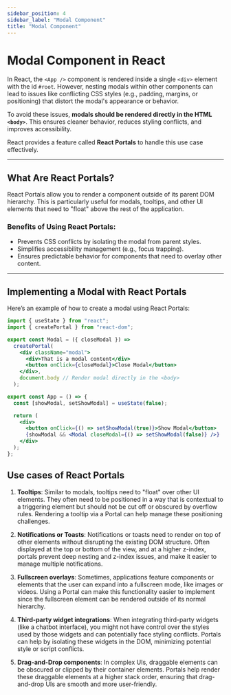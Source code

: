 ```yaml
---
sidebar_position: 4
sidebar_label: "Modal Component"
title: "Modal Component"
---
```


# Modal Component in React

In React, the `<App />` component is rendered inside a single `<div>` element with the id `#root`. However, nesting modals within other components can lead to issues like conflicting CSS styles (e.g., padding, margins, or positioning) that distort the modal's appearance or behavior.

To avoid these issues, **modals should be rendered directly in the HTML `<body>`**. This ensures cleaner behavior, reduces styling conflicts, and improves accessibility.

React provides a feature called **React Portals** to handle this use case effectively.

---

## What Are React Portals?

React Portals allow you to render a component outside of its parent DOM hierarchy. This is particularly useful for modals, tooltips, and other UI elements that need to "float" above the rest of the application.

### Benefits of Using React Portals:
- Prevents CSS conflicts by isolating the modal from parent styles.
- Simplifies accessibility management (e.g., focus trapping).
- Ensures predictable behavior for components that need to overlay other content.

---

## Implementing a Modal with React Portals

Here’s an example of how to create a modal using React Portals:

```jsx
import { useState } from "react";
import { createPortal } from "react-dom";

export const Modal = ({ closeModal }) =>
  createPortal(
    <div className="modal">
      <div>That is a modal content</div>
      <button onClick={closeModal}>Close Modal</button>
    </div>,
    document.body // Render modal directly in the <body>
  );

export const App = () => {
  const [showModal, setShowModal] = useState(false);

  return (
    <div>
      <button onClick={() => setShowModal(true)}>Show Modal</button>
      {showModal && <Modal closeModal={() => setShowModal(false)} />}
    </div>
  );
};
```

## Use cases of React Portals

1. **Tooltips**: Similar to modals, tooltips need to "float" over other UI elements. They often need to be positioned in a way that is contextual to a triggering element but should not be cut off or obscured by overflow rules. Rendering a tooltip via a Portal can help manage these positioning challenges.

2. **Notifications or Toasts**: Notifications or toasts need to render on top of other elements without disrupting the existing DOM structure. Often displayed at the top or bottom of the view, and at a higher z-index, portals prevent deep nesting and z-index issues, and make it easier to manage multiple notifications.

3. **Fullscreen overlays**: Sometimes, applications feature components or elements that the user can expand into a fullscreen mode, like images or videos. Using a Portal can make this functionality easier to implement since the fullscreen element can be rendered outside of its normal hierarchy.

4. **Third-party widget integrations**: When integrating third-party widgets (like a chatbot interface), you might not have control over the styles used by those widgets and can potentially face styling conflicts. Portals can help by isolating these widgets in the DOM, minimizing potential style or script conflicts.

5. **Drag-and-Drop components**: In complex UIs, draggable elements can be obscured or clipped by their container elements. Portals help render these draggable elements at a higher stack order, ensuring that drag-and-drop UIs are smooth and more user-friendly.
